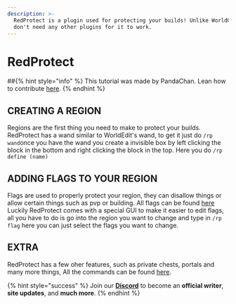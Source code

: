 ```yaml
---
description: >-
  RedProtect is a plugin used for protecting your builds! Unlike WorldGuard you
  don't need any other plugins for it to work.
---
```


# RedProtect

##{% hint style="info" %}
This tutorial was made by PandaChan. Lean how to contribute [here](/contribute.md).
{% endhint %}

## CREATING A REGION

Regions are the first thing you need to make to protect your builds. RedProtect has a wand similar to WorldEdit's wand, to get it just do `/rp wand`once you have the wand you create a invisible box by left clicking the block in the bottom and right clicking the block in the top. Here you do `/rp define (name)`

## ADDING FLAGS TO YOUR REGION

Flags are used to properly protect your region, they can disallow things or allow certain things such as pvp or building. All flags can be found [here](https://github.com/FabioZumbi12/RedProtect/wiki/Region-Flags) Luckily RedProtect comes with a special GUI to make it easier to edit flags, all you have to do is go into the region you want to change and type in `/rp flag` here you can just select the flags you want to change.

## EXTRA

RedProtect has a few oher features, such as private chests, portals and many more things, All the commands can be found [here](https://github.com/FabioZumbi12/RedProtect/wiki).

{% hint style="success" %}
Join our **[Discord](https://discord.gg/TYhH5bK)** to become an **official writer**, **site updates**, and **much more**.
{% endhint %}
